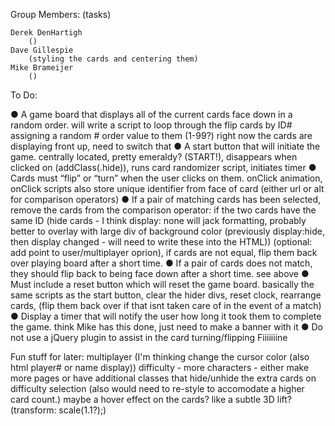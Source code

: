 Group Members:
    (tasks)

    Derek DenHartigh
        ()
    Dave Gillespie
        (styling the cards and centering them)
    Mike Brameijer
        ()

To Do:

● A game board that displays all of the current cards face down in a random order.
    will write a script to loop through the flip cards by ID# assigning a random # order value to them (1-99?)
    right now the cards are displaying front up, need to switch that
● A start button that will initiate the game.
    centrally located, pretty emeraldy? (START!), disappears when clicked on (addClass(.hide)), runs card randomizer script, initiates timer
● Cards must “flip” or “turn” when the user clicks on them.
    onClick animation, onClick scripts also store unique identifier from face of card (either url or alt for comparison operators)
● If a pair of matching cards has been selected, remove the cards from the
    comparison operator: if the two cards have the same ID (hide cards - I think display: none will jack formatting, probably better to overlay with large div of background color (previously display:hide, then display changed - will need to write these into the HTML)) (optional: add point to user/multiplayer oprion), if cards are not equal, flip them back over playing board after a short time.
● If a pair of cards does not match, they should flip back to being face down
after a short time.
    see above
● Must include a reset button which will reset the game board.
    basically the same scripts as the start button, clear the hider divs, reset clock, rearrange cards, (flip them back over if that isnt taken care of in the event of a match)
● Display a timer that will notify the user how long it took them to complete
the game.
    think Mike has this done, just need to make a banner with it
● Do not use a jQuery plugin to assist in the card turning/flipping
    Fiiiiiiine


Fun stuff for later:
    multiplayer (I'm thinking change the cursor color (also html player# or name display))
    difficulty - more characters - either make more pages or have additional classes that hide/unhide the extra cards on difficulty selection (also would need to re-style to accomodate a higher card count.)
    maybe a hover effect on the cards? like a subtle 3D lift?(transform: scale(1.1?);)